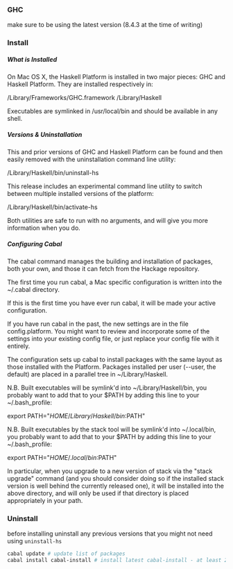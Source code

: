 ### GHC

  make sure to be using the latest version (8.4.3 at the time of writing)

### Install

##### What is Installed

On Mac OS X, the Haskell Platform is installed in two major pieces: GHC and Haskell Platform. They are installed respectively in:

/Library/Frameworks/GHC.framework
/Library/Haskell

Executables are symlinked in /usr/local/bin and should be available in any shell.

##### Versions & Uninstallation

This and prior versions of GHC and Haskell Platform can be found and then easily removed with the uninstallation command line utility:

/Library/Haskell/bin/uninstall-hs

This release includes an experimental command line utility to switch between multiple installed versions of the platform:

/Library/Haskell/bin/activate-hs

Both utilities are safe to run with no arguments, and will give you more information when you do.

##### Configuring Cabal

The cabal command manages the building and installation of packages, both your own, and those it can fetch from the Hackage repository.

The first time you run cabal, a Mac specific configuration is written into the ~/.cabal directory.

If this is the first time you have ever run cabal, it will be made your active configuration.

If you have run cabal in the past, the new settings are in the file config.platform. You might want to review and incorporate some of the settings into your existing config file, or just replace your config file with it entirely.

The configuration sets up cabal to install packages with the same layout as those installed with the Platform. Packages installed per user (--user, the default) are placed in a parallel tree in ~/Library/Haskell.

N.B. Built executables will be symlink'd into ~/Library/Haskell/bin, you probably want to add that to your $PATH by adding this line to your ~/.bash_profile:

export PATH="$HOME/Library/Haskell/bin:$PATH"

N.B. Built executables by the stack tool will be symlink'd into ~/.local/bin, you probably want to add that to your $PATH by adding this line to your ~/.bash_profile:

export PATH="$HOME/.local/bin:$PATH"

In particular, when you upgrade to a new version of stack via the "stack upgrade" command (and you should consider doing so if the installed stack version is well behind the currently released one), it will be installed into the above directory, and will only be used if that directory is placed appropriately in your path.

### Uninstall

  before installing uninstall any previous versions that you might not need using `uninstall-hs`

```sh
cabal update # update list of packages
cabal install cabal-install # install latest cabal-install - at least 2.2
```
